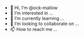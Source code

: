 - 👋 Hi, I’m @ock-mallow
- 👀 I’m interested in ...
- 🌱 I’m currently learning ...
- 💞️ I’m looking to collaborate on ...
- 📫 How to reach me ...

<!---
ock-mallow/ock-mallow is a ✨ special ✨ repository because its `README.md` (this file) appears on your GitHub profile.
You can click the Preview link to take a look at your changes.
--->
